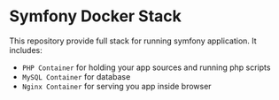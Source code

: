 # Symfony Docker Stack
This repository provide full stack for running symfony application. It includes:
* `PHP Container` for holding your app sources and running php scripts
* `MySQL Container` for database
* `Nginx Container` for serving you app inside browser
